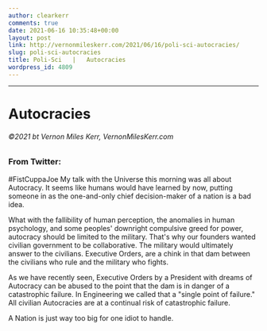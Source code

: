 ```yaml
---
author: clearkerr
comments: true
date: 2021-06-16 10:35:48+00:00
layout: post
link: http://vernonmileskerr.com/2021/06/16/poli-sci-autocracies/
slug: poli-sci-autocracies
title: Poli-Sci   |   Autocracies
wordpress_id: 4809
---
```


* * *





# Autocracies




###### ©2021 bt Vernon Miles Kerr, VernonMilesKerr.com










### From Twitter:







#FistCuppaJoe My talk with the Universe this morning was all about Autocracy. It seems like humans would have learned by now, putting someone in as the one-and-only chief decision-maker of a nation is a bad idea.





What with the fallibility of human perception, the anomalies in human psychology, and some peoples' downright compulsive greed for power, autocracy should be limited to the military. That's why our founders wanted civilian government to be collaborative. The military would ultimately answer to the civilians. Executive Orders, are a chink in that dam between the civilians who rule and the military who fights.







As we have recently seen, Executive Orders by a President with dreams of Autocracy can be abused to the point that the dam is in danger of a catastrophic failure. In Engineering we called that a "single point of failure." All civilian Autocracies are at a continual risk of catastrophic failure.




A Nation is just way too big for one idiot to handle.



